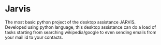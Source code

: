 # Jarvis
The most basic python project of the desktop assistance JARVIS. Developed using python language, this desktop assistance can do a load of tasks starting from searching wikipedia/google to even sending emails from your mail id to your contacts.
